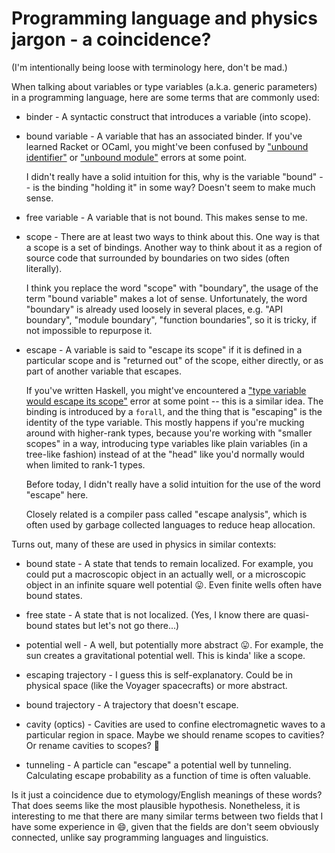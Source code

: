 # Programming language and physics jargon - a coincidence?

(I'm intentionally being loose with terminology here, don't be mad.)

When talking about variables or type variables (a.k.a. generic parameters) in a
programming language, here are some terms that are commonly used:

* binder - A syntactic construct that introduces a variable (into scope).

* bound variable - A variable that has an associated binder. If you've learned
  Racket or OCaml, you might've been confused by ["unbound identifier"](https://stackoverflow.com/q/32186599/2682729)
  or ["unbound module"](https://stackoverflow.com/q/13694140/2682729) errors at
  some point.

  I didn't really have a solid intuition for this, why is the variable "bound"
  -- is the binding "holding it" in some way? Doesn't seem to make much sense.

* free variable - A variable that is not bound.
  This makes sense to me.

* scope - There are at least two ways to think about this. One way is that a
  scope is a set of bindings. Another way to think about it as a region of
  source code that surrounded by boundaries on two sides (often literally).

  I think you replace the word "scope" with "boundary", the usage of the term
  "bound variable" makes a lot of sense.
  Unfortunately, the word "boundary" is already used loosely in several places,
  e.g. "API boundary", "module boundary", "function boundaries", so it is tricky,
  if not impossible to repurpose it.

* escape - A variable is said to "escape its scope" if it is defined in a
  particular scope and is "returned out" of the scope, either directly, or
  as part of another variable that escapes.

  If you've written Haskell, you might've encountered a
  ["type variable would escape its scope"](https://stackoverflow.com/q/27247620/2682729)
  error at some point -- this is a similar idea. The binding is introduced
  by a `forall`, and the thing that is "escaping" is the identity of the
  type variable. This mostly happens if you're mucking around with higher-rank
  types, because you're working with "smaller scopes" in a way, introducing
  type variables like plain variables (in a tree-like fashion) instead of at
  the "head" like you'd normally would when limited to rank-1 types.

  Before today, I didn't really have a solid intuition for the use of the word
  "escape" here.

  Closely related is a compiler pass called "escape analysis", which is
  often used by garbage collected languages to reduce heap allocation.

Turns out, many of these are used in physics in similar contexts:

* bound state - A state that tends to remain localized. For example, you
  could put a macroscopic object in an actually well, or a microscopic object in
  an infinite square well potential :stuck_out_tongue:. Even finite wells
  often have bound states.

* free state - A state that is not localized. (Yes, I know there are quasi-bound
  states but let's not go there...)

* potential well - A well, but potentially more abstract :stuck_out_tongue:.
  For example, the sun creates a gravitational potential well. This is kinda'
  like a scope.

* escaping trajectory - I guess this is self-explanatory. Could be in physical
  space (like the Voyager spacecrafts) or more abstract.

* bound trajectory - A trajectory that doesn't escape.

* cavity (optics) - Cavities are used to confine electromagnetic waves to a
  particular region in space. Maybe we should rename scopes to cavities?
  Or rename cavities to scopes? :thinking:

* tunneling - A particle can "escape" a potential well by tunneling. Calculating
  escape probability as a function of time is often valuable.

Is it just a coincidence due to etymology/English meanings of these words?
That does seems like the most plausible hypothesis. Nonetheless, it is
interesting to me that there are many similar terms between two fields that
I have some experience in :smile:, given that the fields are don't seem obviously
connected, unlike say programming languages and linguistics.
